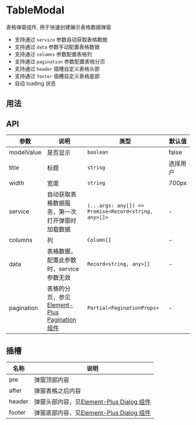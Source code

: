 # TableModal
表格弹窗组件, 用于快速创建展示表格数据弹窗

- 支持通过 `service` 参数自动获取表格数据
- 支持通过 `data` 参数手动配置表格数据
- 支持通过 `columns` 参数配置表格列
- 支持通过 `pagination` 参数配置表格分页
- 支持通过 `header` 插槽自定义表格头部
- 支持通过 `footer` 插槽自定义表格底部
- 自动 loading 状态

## 用法

<demo src="@/components/TableModal/demos/demo1.vue" title="基础使用" />

## API

| 参数 | 说明 | 类型 | 默认值 |
| --- | --- | --- | --- |
| modelValue | 是否显示 | `boolean` | false |
| title | 标题 | `string` | 选择用户 |
| width | 宽度 | `string` | 700px |
| service | 自动获取表格数据服务，第一次打开弹窗时加载数据 | `(...args: any[]) => Promise<Record<string, any>[]>` | - |
| columns | 列 | `Column[]` | - |
| data | 表格数据，配置此参数时，service 参数无效 | `Record<string, any>[]` | - |
| pagination | 表格的分页，参见[Element-Plus Pagination 组件](https://element-plus.org/zh-CN/component/pagination.html) | `Partial<PaginationProps>` | - |

## 插槽

| 名称 | 说明 |
| --- | --- |
| pre | 弹窗顶部内容 |
| after | 弹窗表格之后内容 |
| header | 弹窗头部内容，见[Element-Plus Dialog 组件](https://element-plus.org/zh-CN/component/dialog.html) |
| footer | 弹窗底部内容，见[Element-Plus Dialog 组件](https://element-plus.org/zh-CN/component/dialog.html) |
